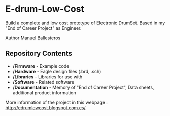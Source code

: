 E-drum-Low-Cost
========================================

Build a complete and low cost prototype of Electronic DrumSet. Based in my "End of Career Project" as Engineer.

Author Manuel Ballesteros 

Repository Contents
-------------------

* **/Firmware** - Example code 
* **/Hardware** - Eagle design files (.brd, .sch)
* **/Libraries** - Libraries for use with
* **/Software** - Related software
* **/Documentation** - Memory of "End of Career Project", Data sheets, additional product information

More information of the project in this webpage : http://edrumlowcost.blogspot.com.es/
